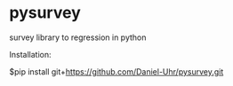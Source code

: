 # pysurvey
survey library to regression in python

Installation:

$pip install git+https://github.com/Daniel-Uhr/pysurvey.git
